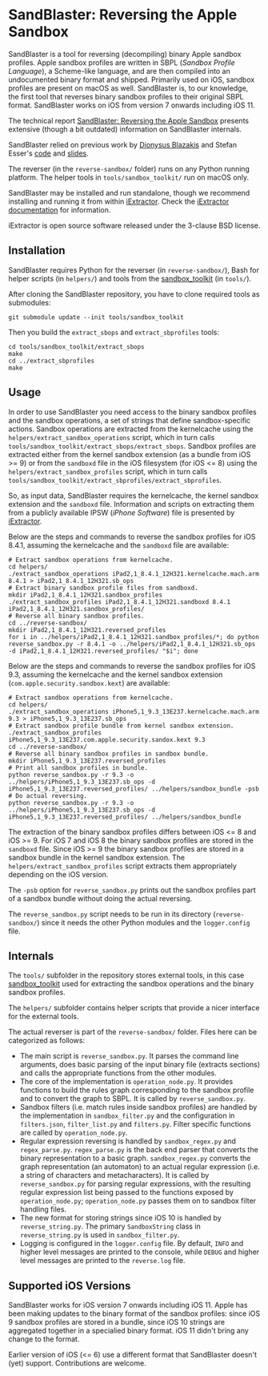 # SandBlaster: Reversing the Apple Sandbox

SandBlaster is a tool for reversing (decompiling) binary Apple sandbox profiles. Apple sandbox profiles are written in SBPL (*Sandbox Profile Language*), a Scheme-like language, and are then compiled into an undocumented binary format and shipped. Primarily used on iOS, sandbox profiles are present on macOS as well. SandBlaster is, to our knowledge, the first tool that reverses binary sandbox profiles to their original SBPL format. SandBlaster works on iOS from version 7 onwards including iOS 11.

The technical report [SandBlaster: Reversing the Apple Sandbox](https://arxiv.org/abs/1608.04303) presents extensive (though a bit outdated) information on SandBlaster internals.

SandBlaster relied on previous work by [Dionysus Blazakis](https://github.com/dionthegod/XNUSandbox) and Stefan Esser's [code](https://github.com/sektioneins/sandbox_toolkit) and [slides](https://www.slideshare.net/i0n1c/ruxcon-2014-stefan-esser-ios8-containers-sandboxes-and-entitlements).

The reverser (in the `reverse-sandbox/` folder) runs on any Python running platform. The helper tools in `tools/sandbox_toolkit/` run on macOS only.

SandBlaster may be installed and run standalone, though we recommend installing and running it from within [iExtractor](https://github.com/malus-security/iExtractor). Check the [iExtractor documentation](https://github.com/malus-security/iExtractor/blob/master/README.md) for information.

iExtractor is open source software released under the 3-clause BSD license.

## Installation

SandBlaster requires Python for the reverser (in `reverse-sandbox/`), Bash for helper scripts (in `helpers/`) and tools from the [sandbox_toolkit](https://github.com/sektioneins/sandbox_toolkit) (in `tools/`).

After cloning the SandBlaster repository, you have to clone required tools as submodules:

```
git submodule update --init tools/sandbox_toolkit
```

Then you build the `extract_sbops` and `extract_sbprofiles` tools:

```
cd tools/sandbox_toolkit/extract_sbops
make
cd ../extract_sbprofiles
make
```

## Usage

In order to use SandBlaster you need access to the binary sandbox profiles and the sandbox operations, a set of strings that define sandbox-specific actions. Sandbox operations are extracted from the kernelcache using the `helpers/extract_sandbox_operations` script, which in turn calls `tools/sandbox_toolkit/extract_sbops/extract_sbops`. Sandbox profiles are extracted either from the kernel sandbox extension (as a bundle from iOS >= 9) or from the `sandboxd` file in the iOS filesystem (for iOS <= 8) using the `helpers/extract_sandbox_profiles` script, which in turn calls `tools/sandbox_toolkit/extract_sbprofiles/extract_sbprofiles`.

So, as input data, SandBlaster requires the kernelcache, the kernel sandbox extension and the `sandboxd` file. Information and scripts on extracting them from a publicly available IPSW (*iPhone Software*) file is presented by [iExtractor](https://github.com/malus-security/iExtractor).

Below are the steps and commands to reverse the sandbox profiles for iOS 8.4.1, assuming the kernelcache and the `sandboxd` file are available:

```
# Extract sandbox operations from kernelcache.
cd helpers/
./extract_sandbox_operations iPad2,1_8.4.1_12H321.kernelcache.mach.arm 8.4.1 > iPad2,1_8.4.1_12H321.sb_ops
# Extract binary sandbox profile files from sandboxd.
mkdir iPad2,1_8.4.1_12H321.sandbox_profiles
./extract_sandbox_profiles iPad2,1_8.4.1_12H321.sandboxd 8.4.1 iPad2,1_8.4.1_12H321.sandbox_profiles/
# Reverse all binary sandbox profiles.
cd ../reverse-sandbox/
mkdir iPad2,1_8.4.1_12H321.reversed_profiles
for i in ../helpers/iPad2,1_8.4.1_12H321.sandbox_profiles/*; do python reverse_sandbox.py -r 8.4.1 -o ../helpers/iPad2,1_8.4.1_12H321.sb_ops -d iPad2,1_8.4.1_12H321.reversed_profiles/ "$i"; done
```

Below are the steps and commands to reverse the sandbox profiles for iOS 9.3, assuming the kernelcache and the kernel sandbox extension (`com.apple.security.sandbox.kext`) are available:

```
# Extract sandbox operations from kernelcache.
cd helpers/
./extract_sandbox_operations iPhone5,1_9.3_13E237.kernelcache.mach.arm 9.3 > iPhone5,1_9.3_13E237.sb_ops
# Extract sandbox profile bundle from kernel sandbox extension.
./extract_sandbox_profiles iPhone5,1_9.3_13E237.com.apple.security.sandox.kext 9.3
cd ../reverse-sandbox/
# Reverse all binary sandbox profiles in sandbox bundle.
mkdir iPhone5,1_9.3_13E237.reversed_profiles
# Print all sandbox profiles in bundle.
python reverse_sandbox.py -r 9.3 -o ../helpers/iPhone5,1_9.3_13E237.sb_ops -d iPhone5,1_9.3_13E237.reversed_profiles/ ../helpers/sandbox_bundle -psb
# Do actual reversing.
python reverse_sandbox.py -r 9.3 -o ../helpers/iPhone5,1_9.3_13E237.sb_ops -d iPhone5,1_9.3_13E237.reversed_profiles/ ../helpers/sandbox_bundle
```

The extraction of the binary sandbox profiles differs between iOS <= 8 and iOS >= 9. For iOS 7 and iOS 8 the binary sandbox profiles are stored in the `sandboxd` file. Since iOS >= 9 the binary sandbox profiles are stored in a sandbox bundle in the kernel sandbox extension. The `helpers/extract_sandbox_profiles` script extracts them appropriately depending on the iOS version.

The `-psb` option for `reverse_sandbox.py` prints out the sandbox profiles part of a sandbox bundle without doing the actual reversing.

The `reverse_sandbox.py` script needs to be run in its directory (`reverse-sandbox/`) since it needs the other Python modules and the `logger.config` file.

## Internals

The `tools/` subfolder in the repository stores external tools, in this case [sandbox_toolkit](https://github.com/sektioneins/sandbox_toolkit) used for extracting the sandbox operations and the binary sandbox profiles.

The `helpers/` subfolder contains helper scripts that provide a nicer interface for the external tools.

The actual reverser is part of the `reverse-sandbox/` folder. Files here can be categorized as follows:

  * The main script is `reverse_sandbox.py`. It parses the command line arguments, does basic parsing of the input binary file (extracts sections) and calls the appropriate functions from the other modules.
  * The core of the implementation is `operation_node.py`. It provides functions to build the rules graph corresponding to the sandbox profile and to convert the graph to SBPL. It is called by `reverse_sandbox.py`.
  * Sandbox filters (i.e. match rules inside sandbox profiles) are handled by the implementation in `sandbox_filter.py` and the configuration in `filters.json`, `filter_list.py` and `filters.py`. Filter specific functions are called by `operation_node.py`.
  * Regular expression reversing is handled by `sandbox_regex.py` and `regex_parse.py`. `regex_parse.py` is the back end parser that converts the binary representation to a basic graph. `sandbox_regex.py` converts the graph representation (an automaton) to an actual regular expression (i.e. a string of characters and metacharacters). It is called by `reverse_sandbox.py` for parsing regular expressions, with the resulting regular expression list being passed to the functions exposed by `operation_node.py`; `operation_node.py` passes them on to sandbox filter handling files.
  * The new format for storing strings since iOS 10 is handled by `reverse_string.py`. The primary `SandboxString` class in `reverse_string.py` is used in `sandbox_filter.py`.
  * Logging is configured in the `logger.config` file. By default, `INFO` and higher level messages are printed to the console, while `DEBUG` and higher level messages are printed to the `reverse.log` file.

## Supported iOS Versions

SandBlaster works for iOS version 7 onwards including iOS 11. Apple has been making updates to the binary format of the sandbox profiles: since iOS 9 sandbox profiles are stored in a bundle, since iOS 10 strings are aggregated together in a specialied binary format. iOS 11 didn't bring any change to the format.

Earlier version of iOS (<= 6) use a different format that SandBlaster doesn't (yet) support. Contributions are welcome.
